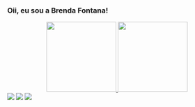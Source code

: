 ### Oii, eu sou a Brenda Fontana!
<div align="center">
  <a href="https://github.com/brendafontanaa">
  <img height="160em" src="https://github-readme-stats.vercel.app/api?username=brendafontanaa&show_icons=true&theme=dracula&include_all_commits=true&count_private=true"/>
  <img height="160em" src="https://github-readme-stats.vercel.app/api/top-langs/?username=brendafontanaa&layout=compact&langs_count=7&theme=dracula"/>
</div>

<div> 
  <a href="https://www.instagram.com/breefontana/" target="_blank"><img src="https://img.shields.io/badge/-Instagram-%23E4405F?style=for-the-badge&logo=instagram&logoColor=white" target="_blank"></a>
  <a href = "mailto:breendagiullian@gmail.com"><img src="https://img.shields.io/badge/-Gmail-%23333?style=for-the-badge&logo=gmail&logoColor=white" target="_blank"></a>
  <a href="https://www.linkedin.com/in/brenda-fontana-68737b234/" target="_blank"><img src="https://img.shields.io/badge/-LinkedIn-%230077B5?style=for-the-badge&logo=linkedin&logoColor=white" target="_blank"></a> 
</div>
